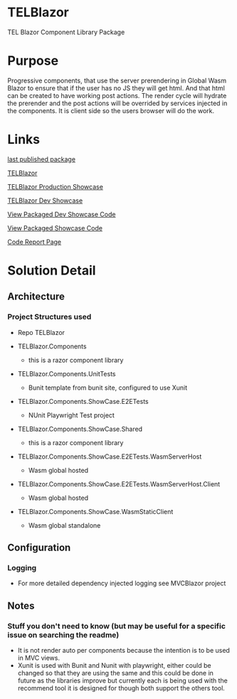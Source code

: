 
# TELBlazor
TEL Blazor Component Library Package

# Purpose

Progressive components, that use the server prerendering in Global Wasm Blazor to ensure that if the user has no JS they will get html. And that html can be created to have working post actions.
The render cycle will hydrate the prerender and the post actions will be overrided by services injected in the components.
It is client side so the users browser will do the work.
  
   
# Links

[last published package](https://github.com/orgs/TechnologyEnhancedLearning/packages?tab=packages&q=TELBlazor)

[TELBlazor](https://github.com/TechnologyEnhancedLearning/TELBlazor)

[TELBlazor Production Showcase](https://technologyenhancedlearning.github.io/TELBlazor/)

[TELBlazor Dev Showcase](https://technologyenhancedlearning.github.io/TELBlazor-DevShowCase/)

[View Packaged Dev Showcase Code](https://technologyenhancedlearning/TELBlazor-DevShowCase/tree/gh-pages/)

[View Packaged Showcase Code](https://github.com/TechnologyEnhancedLearning/TELBlazor/tree/gh-pages/)

[Code Report Page](https://technologyenhancedlearning.github.io/TELBlazor-CodeReport/)

# Solution Detail

## Architecture

### Project Structures used
- Repo TELBlazor

 - TELBlazor.Components
	- this is a razor component library
 - TELBlazor.Components.UnitTests
	- Bunit template from bunit site, configured to use Xunit
 - TELBlazor.Components.ShowCase.E2ETests
    - NUnit Playwright Test project
 - TELBlazor.Components.ShowCase.Shared
	- this is a razor component library
 - TELBlazor.Components.ShowCase.E2ETests.WasmServerHost
	- Wasm global hosted
 - TELBlazor.Components.ShowCase.E2ETests.WasmServerHost.Client 
	- Wasm global hosted
 - TELBlazor.Components.ShowCase.WasmStaticClient
	- Wasm global standalone 
	
## Configuration

### Logging
- For more detailed dependency injected logging see MVCBlazor project	
	
## Notes

### Stuff you don't need to know (but may be useful for a specific issue on searching the readme)
- It is not render auto per components because the intention is to be used in MVC views.
- Xunit is used with Bunit and Nunit with playwright, either could be 
changed so that they are using the same and this could be done in future 
as the libraries improve but currently each is being used with the 
recommend tool it is designed for though both support the others tool.